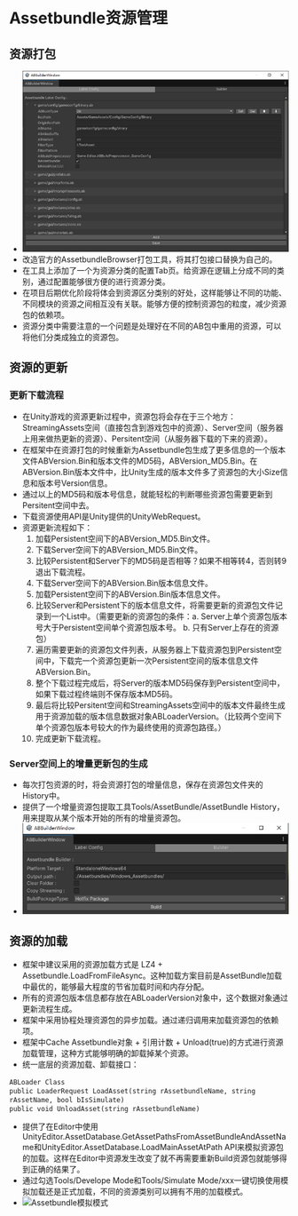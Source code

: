 # Assetbundle资源管理

## 资源打包
* ![改造后的AssetbundleBrowser](https://github.com/winddyhe/knight/blob/master/Doc/res/images/assetbundlebrowser_improved.png)
* 改造官方的AssetbundleBrowser打包工具，将其打包接口替换为自己的。
* 在工具上添加了一个为资源分类的配置Tab页。给资源在逻辑上分成不同的类别，通过配置能够很方便的进行资源分类。
* 在项目后期优化阶段将体会到资源区分类别的好处，这样能够让不同的功能、不同模块的资源之间相互没有关联。能够方便的控制资源包的粒度，减少资源包的依赖项。
* 资源分类中需要注意的一个问题是处理好在不同的AB包中重用的资源，可以将他们分类成独立的资源包。

## 资源的更新
### 更新下载流程
* 在Unity游戏的资源更新过程中，资源包将会存在于三个地方：StreamingAssets空间（直接包含到游戏包中的资源）、Server空间（服务器上用来做热更新的资源）、Persitent空间（从服务器下载的下来的资源）。
* 在框架中在资源打包的时候重新为Assetbundle包生成了更多信息的一个版本文件ABVersion.Bin和版本文件的MD5码，ABVersion_MD5.Bin。在ABVersion.Bin版本文件中，比Unity生成的版本文件多了资源包的大小Size信息和版本号Version信息。
* 通过以上的MD5码和版本号信息，就能轻松的判断哪些资源包需要更新到Persitent空间中去。
* 下载资源使用API是Unity提供的UnityWebRequest。
* 资源更新流程如下：
	1. 加载Persistent空间下的ABVersion_MD5.Bin文件。
	2. 下载Server空间下的ABVersion_MD5.Bin文件。
	3. 比较Persistent和Server下的MD5码是否相等？如果不相等转4，否则转9退出下载流程。
	4. 下载Server空间下的ABVersion.Bin版本信息文件。
	5. 加载Persistent空间下的ABVersion.Bin版本信息文件。
	6. 比较Server和Persistent下的版本信息文件，将需要更新的资源包文件记录到一个List中。（需要更新的资源包的条件：a. Server上单个资源包版本号大于Persistent空间单个资源包版本号。 b. 只有Server上存在的资源包）
	7. 遍历需要更新的资源包文件列表，从服务器上下载资源包到Persistent空间中，下载完一个资源包更新一次Persistent空间的版本信息文件ABVersion.Bin。
	8. 整个下载过程完成后，将Server的版本MD5码保存到Persistent空间中，如果下载过程终端则不保存版本MD5码。
	9. 最后将比较Persitent空间和StreamingAssets空间中的版本文件最终生成用于资源加载的版本信息数据对象ABLoaderVersion。（比较两个空间下单个资源包版本号较大的作为最终使用的资源包路径。）
	10. 完成更新下载流程。
	
### Server空间上的增量更新包的生成
* 每次打包资源的时，将会资源打包的增量信息，保存在资源包文件夹的History中。
* 提供了一个增量资源包提取工具Tools/AssetBundle/AssetBundle History，用来提取从某个版本开始的所有的增量资源包。
* ![AssetbundleHistory](https://github.com/winddyhe/knight/blob/master/Doc/res/images/assetbundle_histroy.png)

## 资源的加载
* 框架中建议采用的资源加载方式是 LZ4 + Assetbundle.LoadFromFileAsync。这种加载方案目前是AssetBundle加载中最优的，能够最大程度的节省加载时间和内存分配。
* 所有的资源包版本信息都存放在ABLoaderVersion对象中，这个数据对象通过更新流程生成。
* 框架中采用协程处理资源包的异步加载。通过递归调用来加载资源包的依赖项。
* 框架中Cache Assetbundle对象 + 引用计数 + Unload(true)的方式进行资源加载管理，这种方式能够明确的卸载掉某个资源。
* 统一底层的资源加载、卸载接口：
```
ABLoader Class
public LoaderRequest LoadAsset(string rAssetbundleName, string rAssetName, bool bIsSimulate)
public void UnloadAsset(string rAssetbundleName)
```
* 提供了在Editor中使用UnityEditor.AssetDatabase.GetAssetPathsFromAssetBundleAndAssetName和UnityEditor.AssetDatabase.LoadMainAssetAtPath API来模拟资源包的加载。这样在Editor中资源发生改变了就不再需要重新Build资源包就能够得到正确的结果了。
* 通过勾选Tools/Develope Mode和Tools/Simulate Mode/xxx一键切换使用模拟加载还是正式加载，不同的资源类别可以拥有不用的加载模式。
* ![Assetbundle模拟模式](https://github.com/winddyhe/knight/blob/master/Doc/res/images/assetbundle_simulate.png)
